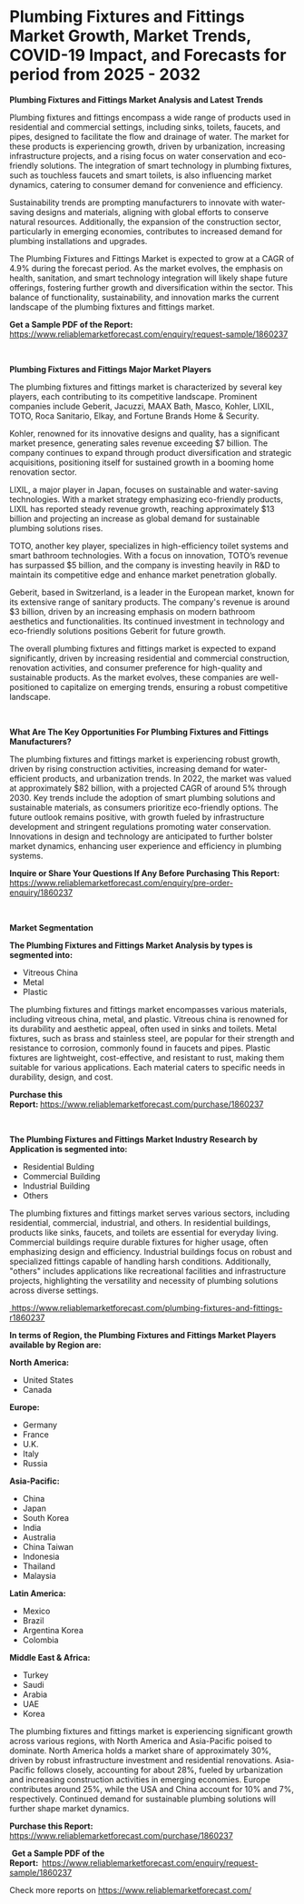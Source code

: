 <p><h1>Plumbing Fixtures and Fittings Market Growth, Market Trends, COVID-19 Impact, and Forecasts for period from 2025 - 2032</h1></p><p><strong>Plumbing Fixtures and Fittings Market Analysis and Latest Trends</strong></p>
<p><p>Plumbing fixtures and fittings encompass a wide range of products used in residential and commercial settings, including sinks, toilets, faucets, and pipes, designed to facilitate the flow and drainage of water. The market for these products is experiencing growth, driven by urbanization, increasing infrastructure projects, and a rising focus on water conservation and eco-friendly solutions. The integration of smart technology in plumbing fixtures, such as touchless faucets and smart toilets, is also influencing market dynamics, catering to consumer demand for convenience and efficiency. </p><p>Sustainability trends are prompting manufacturers to innovate with water-saving designs and materials, aligning with global efforts to conserve natural resources. Additionally, the expansion of the construction sector, particularly in emerging economies, contributes to increased demand for plumbing installations and upgrades.</p><p>The Plumbing Fixtures and Fittings Market is expected to grow at a CAGR of 4.9% during the forecast period. As the market evolves, the emphasis on health, sanitation, and smart technology integration will likely shape future offerings, fostering further growth and diversification within the sector. This balance of functionality, sustainability, and innovation marks the current landscape of the plumbing fixtures and fittings market.</p></p>
<p><strong>Get a Sample PDF of the Report:&nbsp;</strong> <a href="https://www.reliablemarketforecast.com/enquiry/request-sample/1860237?utm_campaign=3511&utm_medium=2&utm_source=Github&utm_content=ia&utm_term=04042025&utm_id=plumbing-fixtures-and-fittings">https://www.reliablemarketforecast.com/enquiry/request-sample/1860237</a></p>
<p>&nbsp;</p>
<p><strong>Plumbing Fixtures and Fittings Major Market Players</strong></p>
<p><p>The plumbing fixtures and fittings market is characterized by several key players, each contributing to its competitive landscape. Prominent companies include Geberit, Jacuzzi, MAAX Bath, Masco, Kohler, LIXIL, TOTO, Roca Sanitario, Elkay, and Fortune Brands Home & Security. </p><p>Kohler, renowned for its innovative designs and quality, has a significant market presence, generating sales revenue exceeding $7 billion. The company continues to expand through product diversification and strategic acquisitions, positioning itself for sustained growth in a booming home renovation sector. </p><p>LIXIL, a major player in Japan, focuses on sustainable and water-saving technologies. With a market strategy emphasizing eco-friendly products, LIXIL has reported steady revenue growth, reaching approximately $13 billion and projecting an increase as global demand for sustainable plumbing solutions rises.</p><p>TOTO, another key player, specializes in high-efficiency toilet systems and smart bathroom technologies. With a focus on innovation, TOTO’s revenue has surpassed $5 billion, and the company is investing heavily in R&D to maintain its competitive edge and enhance market penetration globally.</p><p>Geberit, based in Switzerland, is a leader in the European market, known for its extensive range of sanitary products. The company's revenue is around $3 billion, driven by an increasing emphasis on modern bathroom aesthetics and functionalities. Its continued investment in technology and eco-friendly solutions positions Geberit for future growth.</p><p>The overall plumbing fixtures and fittings market is expected to expand significantly, driven by increasing residential and commercial construction, renovation activities, and consumer preference for high-quality and sustainable products. As the market evolves, these companies are well-positioned to capitalize on emerging trends, ensuring a robust competitive landscape.</p></p>
<p>&nbsp;</p>
<p><strong>What Are The Key Opportunities For Plumbing Fixtures and Fittings Manufacturers?</strong></p>
<p><p>The plumbing fixtures and fittings market is experiencing robust growth, driven by rising construction activities, increasing demand for water-efficient products, and urbanization trends. In 2022, the market was valued at approximately $82 billion, with a projected CAGR of around 5% through 2030. Key trends include the adoption of smart plumbing solutions and sustainable materials, as consumers prioritize eco-friendly options. The future outlook remains positive, with growth fueled by infrastructure development and stringent regulations promoting water conservation. Innovations in design and technology are anticipated to further bolster market dynamics, enhancing user experience and efficiency in plumbing systems.</p></p>
<p><strong>Inquire or Share Your Questions If Any Before Purchasing This Report:</strong> <a href="https://www.reliablemarketforecast.com/enquiry/pre-order-enquiry/1860237?utm_campaign=3511&utm_medium=2&utm_source=Github&utm_content=ia&utm_term=04042025&utm_id=plumbing-fixtures-and-fittings">https://www.reliablemarketforecast.com/enquiry/pre-order-enquiry/1860237</a></p>
<p>&nbsp;</p>
<p><strong>Market Segmentation</strong></p>
<p><strong>The Plumbing Fixtures and Fittings Market Analysis by types is segmented into:</strong></p>
<p><ul><li>Vitreous China</li><li>Metal</li><li>Plastic</li></ul></p>
<p><p>The plumbing fixtures and fittings market encompasses various materials, including vitreous china, metal, and plastic. Vitreous china is renowned for its durability and aesthetic appeal, often used in sinks and toilets. Metal fixtures, such as brass and stainless steel, are popular for their strength and resistance to corrosion, commonly found in faucets and pipes. Plastic fixtures are lightweight, cost-effective, and resistant to rust, making them suitable for various applications. Each material caters to specific needs in durability, design, and cost.</p></p>
<p><strong>Purchase this Report:&nbsp;</strong><a href="https://www.reliablemarketforecast.com/purchase/1860237?utm_campaign=3511&utm_medium=2&utm_source=Github&utm_content=ia&utm_term=04042025&utm_id=plumbing-fixtures-and-fittings">https://www.reliablemarketforecast.com/purchase/1860237</a></p>
<p>&nbsp;</p>
<p><strong>The Plumbing Fixtures and Fittings Market Industry Research by Application is segmented into:</strong></p>
<p><ul><li>Residential Bulding</li><li>Commercial Building</li><li>Industrial Building</li><li>Others</li></ul></p>
<p><p>The plumbing fixtures and fittings market serves various sectors, including residential, commercial, industrial, and others. In residential buildings, products like sinks, faucets, and toilets are essential for everyday living. Commercial buildings require durable fixtures for higher usage, often emphasizing design and efficiency. Industrial buildings focus on robust and specialized fittings capable of handling harsh conditions. Additionally, "others" includes applications like recreational facilities and infrastructure projects, highlighting the versatility and necessity of plumbing solutions across diverse settings.</p></p>
<p><a href="https://www.reliablemarketforecast.com/plumbing-fixtures-and-fittings-r1860237?utm_campaign=3511&utm_medium=2&utm_source=Github&utm_content=ia&utm_term=04042025&utm_id=plumbing-fixtures-and-fittings">&nbsp;https://www.reliablemarketforecast.com/plumbing-fixtures-and-fittings-r1860237</a></p>
<p><strong>In terms of Region, the Plumbing Fixtures and Fittings Market Players available by Region are:</strong></p>
<p>
    <p> <strong> North America: </strong>
        <ul>
            <li>United States</li>
            <li>Canada</li>
        </ul>
        </p> 
    <p> <strong> Europe: </strong>
        <ul>
            <li>Germany</li>
            <li>France</li>
            <li>U.K.</li>
            <li>Italy</li>
            <li>Russia</li>
        </ul>
        </p> 
    <p> <strong> Asia-Pacific: </strong>
        <ul>
            <li>China</li>
            <li>Japan</li>
            <li>South Korea</li>
            <li>India</li>
            <li>Australia</li>
            <li>China Taiwan</li>
            <li>Indonesia</li>
            <li>Thailand</li>
            <li>Malaysia</li>
        </ul>
        </p> 
    <p> <strong> Latin America: </strong>
        <ul>
            <li>Mexico</li>
            <li>Brazil</li>
            <li>Argentina Korea</li>
            <li>Colombia</li>
        </ul>
        </p> 
    <p> <strong> Middle East & Africa: </strong>
        <ul>
            <li>Turkey</li>
            <li>Saudi</li>
            <li>Arabia</li>
            <li>UAE</li>
            <li>Korea</li>
        </ul>
    </p>
    </p>
<p><p>The plumbing fixtures and fittings market is experiencing significant growth across various regions, with North America and Asia-Pacific poised to dominate. North America holds a market share of approximately 30%, driven by robust infrastructure investment and residential renovations. Asia-Pacific follows closely, accounting for about 28%, fueled by urbanization and increasing construction activities in emerging economies. Europe contributes around 25%, while the USA and China account for 10% and 7%, respectively. Continued demand for sustainable plumbing solutions will further shape market dynamics.</p></p>
<p><strong>Purchase this Report: </strong><a href="https://www.reliablemarketforecast.com/purchase/1860237?utm_campaign=3511&utm_medium=2&utm_source=Github&utm_content=ia&utm_term=04042025&utm_id=plumbing-fixtures-and-fittings">https://www.reliablemarketforecast.com/purchase/1860237</a></p>
<p>&nbsp;<strong>Get a Sample PDF of the Report:&nbsp;&nbsp;</strong><a href="https://www.reliablemarketforecast.com/enquiry/request-sample/1860237?utm_campaign=3511&utm_medium=2&utm_source=Github&utm_content=ia&utm_term=04042025&utm_id=plumbing-fixtures-and-fittings">https://www.reliablemarketforecast.com/enquiry/request-sample/1860237</a></p>
<p><strong></strong></p>
<p>Check more reports on <a href="https://www.reliablemarketforecast.com/?utm_campaign=3511&utm_medium=2&utm_source=Github&utm_content=ia&utm_term=04042025&utm_id=plumbing-fixtures-and-fittings">https://www.reliablemarketforecast.com/</a></p>